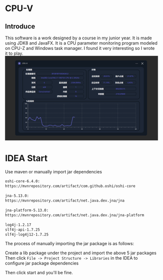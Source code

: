 # CPU-V
## Introduce
This software is a work designed by a course in my junior year. It is made using JDK8 and JavaFX. It is a CPU parameter monitoring program modeled on CPU-Z and Windows task manager.
I found it very interesting so I wrote it to play.
![image](https://github.com/VioletQin/CPU-V/blob/main/image-20230224173132178.png)

# IDEA Start
Use maven or manually import jar dependencies
```
oshi-core-6.4.0:
https://mvnrepository.com/artifact/com.github.oshi/oshi-core

jna-5.13.0:
https://mvnrepository.com/artifact/net.java.dev.jna/jna

jna-platform-5.13.0:
https://mvnrepository.com/artifact/net.java.dev.jna/jna-platform

log4j-1.2.17
slf4j-api-1.7.25
slf4j-log4j12-1.7.25
```

The process of manually importing the jar package is as follows:

Create a lib package under the project and import the above 5 jar packages
Then click `File -> Project Structure -> Libraries` in the IDEA to configure jar package dependencies

Then click start and you'll be fine.
